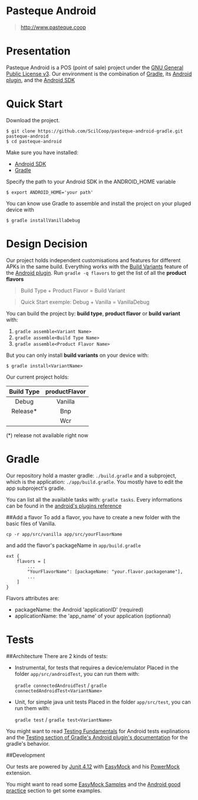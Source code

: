 # Pasteque Android
> http://www.pasteque.coop

Presentation
============
Pasteque Android is a POS (point of sale) project under the [GNU General Public License v3][gnu].
Our environment is the combination of [Gradle], its [Android plugin][plugin], and the [Android SDK][android]

Quick Start
===========
Download the project.

```
$ git clone https://github.com/ScilCoop/pasteque-android-gradle.git pasteque-android
$ cd pasteque-android
```

Make sure you have installed:
* [Android SDK][android]
* [Gradle]

Specify the path to your Android SDK in the ANDROID_HOME variable

`$ export ANDROID_HOME='your path'`

You can know use Gradle to assemble and install the project on your pluged device with

`$ gradle installVanillaDebug`

Design Decision
===============

Our project holds independent customisations and features for different APKs in the same build.
Everything works with the [Build Variants][flavor] feature of the [Android plugin][plugin]. Run `gradle -q flavors` to get the list of all the **product flavors**

> Build Type + Product Flavor = Build Variant

> Quick Start exemple: Debug + Vanilla = VanillaDebug

You can build the project by: **build type**, **product flavor** or **build variant** with:

1. `gradle assemble<Variant Name>`
2. `gradle assemble<Build Type Name>`
3. `gradle assemble<Product Flavor Name>`

But you can only install **build variants** on your device with:

`$ gradle install<VariantName>`

Our current project holds:

| Build Type | productFlavor |
|:----------:|:-------------:|
|    Debug   |    Vanilla    |
|   Release* |      Bnp      |
|            |      Wcr      |

(*) release not available right now

Gradle
======
Our repository hold a master gradle: `./build.gradle` and a subproject, which is the application: `./app/build.gradle`.
You mostly have to edit the app subproject's gradle.

You can list all the available tasks with: `gradle tasks`. Every informations can be found in the [android's plugins reference][plugin]

##Add a flavor
To add a flavor, you have to create a new folder with the basic files of Vanilla.

```
cp -r app/src/vanilla app/src/yourFlavorName
```
and add the flavor's packageName in `app/build.gradle`

```
ext {
	flavors = [
		...
		"YourFlavorName": [packageName: "your.flavor.packagename"],
		...
    ]
}
```

Flavors attributes are:
* packageName: the Android 'applicationID' (required)
* applicationName: the 'app_name' of your application  (optionnal)

Tests
=====

##Architecture
There are 2 kinds of tests:

* Instrumental, for tests that requires a device/emulator
	Placed in the folder `app/src/androidTest`, you can run them with: 

	`gradle connectedAndroidTest` / `gradle connectedAndroidTest<VariantName>`

* Unit, for simple java unit tests
	Placed in the folder `app/src/test`, you can run them with:
	
	`gradle test` / `gradle test<VariantName>`

You might want to read [Testing Fundamentals][android_test] for Android tests explinations and the [Testing section of Gradle's Android plugin's documentation][plugin_test] for the gradle's behavior.

##Development

Our tests are powered by [Junit 4.12][junit] with [EasyMock] and his [PowerMock] extension.

You might want to read some [EasyMock Samples][easymock_samples] and the [Android good practice][android_test_practice] section to get some examples.

[android_test_practice]: http://developer.android.com/intl/ko/training/activity-testing/activity-basic-testing.html#build_run
[easymock_samples]: https://github.com/easymock/easymock/tree/master/easymock/src/samples/java/org/easymock/samples
[plugin_test]: http://tools.android.com/tech-docs/new-build-system/user-guide#TOC-Testing
[android_test]: http://developer.android.com/intl/ko/tools/testing/testing_android.html
[easymock]: http://easymock.org/
[powermock]: https://code.google.com/p/powermock/wiki/EasyMock
[junit]: http://junit.org/
[build]: http://tools.android.com/tech-docs/new-build-system/user-guide#TOC-Building-and-Tasks
[flavor]: http://tools.android.com/tech-docs/new-build-system/user-guide#TOC-Build-Variants
[plugin]: http://tools.android.com/tech-docs/new-build-system/user-guide
[android]: https://developer.android.com/sdk/index.html
[gradle]: http://gradle.org/getting-started-android/
[gnu]: http://www.gnu.org/licenses/gpl-3.0.en.html


[gnu]: http://www.gnu.org/licenses/gpl-3.0.en.html
